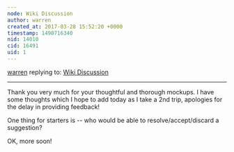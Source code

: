 ```yaml
---
node: Wiki Discussion
author: warren
created_at: 2017-03-28 15:52:20 +0000
timestamp: 1490716340
nid: 14010
cid: 16491
uid: 1
---
```




[warren](../profile/warren) replying to: [Wiki Discussion](../notes/Ashan/03-13-2017/wiki-discussion)

----
Thank you very much for your thoughtful and thorough mockups. I have some thoughts which I hope to add today as I take a 2nd trip, apologies for the delay in providing feedback!

One thing for starters is -- who would be able to resolve/accept/discard a suggestion? 

OK, more soon!